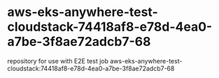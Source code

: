 # aws-eks-anywhere-test-cloudstack-74418af8-e78d-4ea0-a7be-3f8ae72adcb7-68
repository for use with E2E test job aws-eks-anywhere-test-cloudstack:74418af8-e78d-4ea0-a7be-3f8ae72adcb7-68

